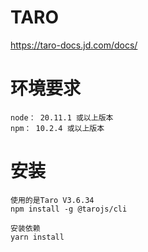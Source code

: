 # TARO

https://taro-docs.jd.com/docs/

# 环境要求

```
node： 20.11.1 或以上版本
npm： 10.2.4 或以上版本
```

# 安装

```
使用的是Taro V3.6.34
npm install -g @tarojs/cli

安装依赖
yarn install

```